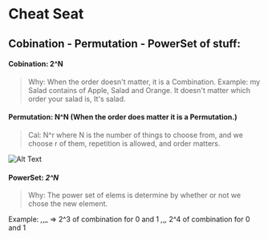 # Cheat Seat

## Cobination - Permutation - PowerSet of stuff:
#### Cobination: 2^N
> Why: 
When the order doesn't matter, it is a Combination.
Example: my Salad contains of Apple, Salad and Orange. It doesn't matter which order your salad is, It's salad.

#### Permutation: N^N (When the order does matter it is a Permutation.)
>Cal:
N^r
where N is the number of things to choose from,
and we choose r of them,
repetition is allowed,
and order matters.

![Alt Text](https://www.mathsisfun.com/combinatorics/images/permutation-lock.jpg)

#### PowerSet: *2^N*
>Why: The power set of elems is determine by whether or not we chose the new element.

Example: _,_,_ => 2^3 of combination for 0 and 1
	  _,_,_,_ 2^4 of combination for 0 and 1




